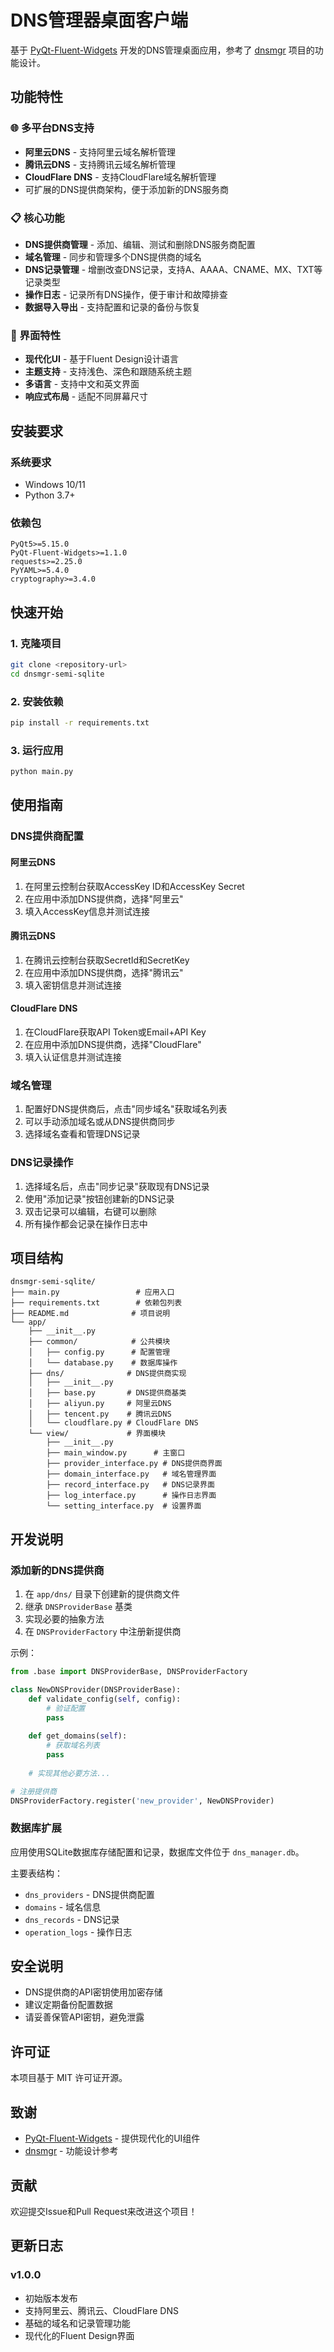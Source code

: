 # DNS管理器桌面客户端

基于 [PyQt-Fluent-Widgets](https://github.com/zhiyiYo/PyQt-Fluent-Widgets) 开发的DNS管理桌面应用，参考了 [dnsmgr](https://github.com/netcccyun/dnsmgr) 项目的功能设计。

## 功能特性

### 🌐 多平台DNS支持
- **阿里云DNS** - 支持阿里云域名解析管理
- **腾讯云DNS** - 支持腾讯云域名解析管理  
- **CloudFlare DNS** - 支持CloudFlare域名解析管理
- 可扩展的DNS提供商架构，便于添加新的DNS服务商

### 📋 核心功能
- **DNS提供商管理** - 添加、编辑、测试和删除DNS服务商配置
- **域名管理** - 同步和管理多个DNS提供商的域名
- **DNS记录管理** - 增删改查DNS记录，支持A、AAAA、CNAME、MX、TXT等记录类型
- **操作日志** - 记录所有DNS操作，便于审计和故障排查
- **数据导入导出** - 支持配置和记录的备份与恢复

### 🎨 界面特性
- **现代化UI** - 基于Fluent Design设计语言
- **主题支持** - 支持浅色、深色和跟随系统主题
- **多语言** - 支持中文和英文界面
- **响应式布局** - 适配不同屏幕尺寸

## 安装要求

### 系统要求
- Windows 10/11
- Python 3.7+

### 依赖包
```
PyQt5>=5.15.0
PyQt-Fluent-Widgets>=1.1.0
requests>=2.25.0
PyYAML>=5.4.0
cryptography>=3.4.0
```

## 快速开始

### 1. 克隆项目
```bash
git clone <repository-url>
cd dnsmgr-semi-sqlite
```

### 2. 安装依赖
```bash
pip install -r requirements.txt
```

### 3. 运行应用
```bash
python main.py
```

## 使用指南

### DNS提供商配置

#### 阿里云DNS
1. 在阿里云控制台获取AccessKey ID和AccessKey Secret
2. 在应用中添加DNS提供商，选择"阿里云"
3. 填入AccessKey信息并测试连接

#### 腾讯云DNS
1. 在腾讯云控制台获取SecretId和SecretKey
2. 在应用中添加DNS提供商，选择"腾讯云"
3. 填入密钥信息并测试连接

#### CloudFlare DNS
1. 在CloudFlare获取API Token或Email+API Key
2. 在应用中添加DNS提供商，选择"CloudFlare"
3. 填入认证信息并测试连接

### 域名管理
1. 配置好DNS提供商后，点击"同步域名"获取域名列表
2. 可以手动添加域名或从DNS提供商同步
3. 选择域名查看和管理DNS记录

### DNS记录操作
1. 选择域名后，点击"同步记录"获取现有DNS记录
2. 使用"添加记录"按钮创建新的DNS记录
3. 双击记录可以编辑，右键可以删除
4. 所有操作都会记录在操作日志中

## 项目结构

```
dnsmgr-semi-sqlite/
├── main.py                 # 应用入口
├── requirements.txt        # 依赖包列表
├── README.md              # 项目说明
└── app/
    ├── __init__.py
    ├── common/            # 公共模块
    │   ├── config.py      # 配置管理
    │   └── database.py    # 数据库操作
    ├── dns/              # DNS提供商实现
    │   ├── __init__.py
    │   ├── base.py       # DNS提供商基类
    │   ├── aliyun.py     # 阿里云DNS
    │   ├── tencent.py    # 腾讯云DNS
    │   └── cloudflare.py # CloudFlare DNS
    └── view/             # 界面模块
        ├── __init__.py
        ├── main_window.py      # 主窗口
        ├── provider_interface.py # DNS提供商界面
        ├── domain_interface.py   # 域名管理界面
        ├── record_interface.py   # DNS记录界面
        ├── log_interface.py      # 操作日志界面
        └── setting_interface.py  # 设置界面
```

## 开发说明

### 添加新的DNS提供商

1. 在 `app/dns/` 目录下创建新的提供商文件
2. 继承 `DNSProviderBase` 基类
3. 实现必要的抽象方法
4. 在 `DNSProviderFactory` 中注册新提供商

示例：
```python
from .base import DNSProviderBase, DNSProviderFactory

class NewDNSProvider(DNSProviderBase):
    def validate_config(self, config):
        # 验证配置
        pass
    
    def get_domains(self):
        # 获取域名列表
        pass
    
    # 实现其他必要方法...

# 注册提供商
DNSProviderFactory.register('new_provider', NewDNSProvider)
```

### 数据库扩展

应用使用SQLite数据库存储配置和记录，数据库文件位于 `dns_manager.db`。

主要表结构：
- `dns_providers` - DNS提供商配置
- `domains` - 域名信息
- `dns_records` - DNS记录
- `operation_logs` - 操作日志

## 安全说明

- DNS提供商的API密钥使用加密存储
- 建议定期备份配置数据
- 请妥善保管API密钥，避免泄露

## 许可证

本项目基于 MIT 许可证开源。

## 致谢

- [PyQt-Fluent-Widgets](https://github.com/zhiyiYo/PyQt-Fluent-Widgets) - 提供现代化的UI组件
- [dnsmgr](https://github.com/netcccyun/dnsmgr) - 功能设计参考

## 贡献

欢迎提交Issue和Pull Request来改进这个项目！

## 更新日志

### v1.0.0
- 初始版本发布
- 支持阿里云、腾讯云、CloudFlare DNS
- 基础的域名和记录管理功能
- 现代化的Fluent Design界面
